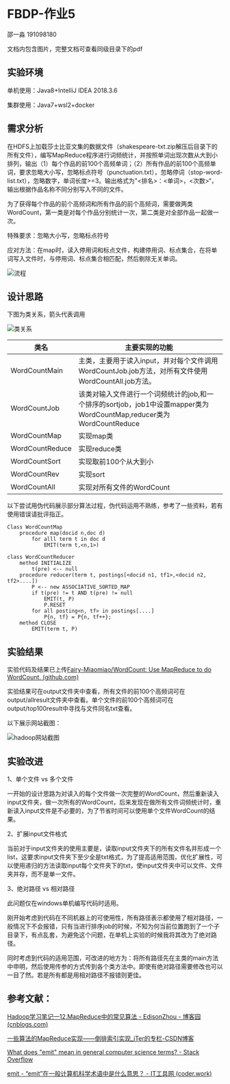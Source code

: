 # FBDP-作业5

邵一淼 191098180

文档内包含图片，完整文档可查看同级目录下的pdf

## 实验环境

单机使用：Java8+IntelliJ IDEA 2018.3.6

集群使用：Java7+wsl2+docker





## 需求分析

在HDFS上加载莎士比亚文集的数据文件（shakespeare-txt.zip解压后目录下的所有文件），编写MapReduce程序进行词频统计，并按照单词出现次数从大到小排列，输出（1）每个作品的前100个高频单词；（2）所有作品的前100个高频单词，要求忽略大小写，忽略标点符号（punctuation.txt），忽略停词（stop-word-list.txt），忽略数字，单词长度>=3。输出格式为"<排名>：<单词>，<次数>“，输出根据作品名称不同分别写入不同的文件。

为了获得每个作品的前个高频词和所有作品的前个高频词，需要做两类WordCount，第一类是对每个作品分别统计一次，第二类是对全部作品一起做一次。

特殊要求：忽略大小写，忽略标点符号

应对方法：在map时，读入停用词和标点文件，构建停用词、标点集合，在将单词写入文件时，与停用词、标点集合相匹配，然后剔除无关单词。

![流程](F:\FBDP\作业\流程.png)





## 设计思路

下图为类关系，箭头代表调用

![类关系](F:\FBDP\作业\类关系.png)



| 类名            | 主要实现的功能                                               |
| --------------- | ------------------------------------------------------------ |
| WordCountMain   | 主类，主要用于读入input，并对每个文件调用WordCountJob.job方法，对所有文件使用WordCountAll.job方法。 |
| WordCountJob    | 该类对输入文件进行一个词频统计的job,和一个排序的sortjob，job1中设置mapper类为WordCountMap,reducer类为WordCountReduce |
| WordCountMap    | 实现map类                                                    |
| WordCountReduce | 实现reduce类                                                 |
| WordCountSort   | 实现取前100个从大到小                                        |
| WordCountRev    | 实现sort                                                     |
| WordCountAll    | 实现对所有文件的WordCount                                    |



以下尝试用伪代码展示部分算法过程，伪代码运用不熟练，参考了一些资料，若有使用错误请批评指正。

```pseudocode
Class WordCountMap
	procedure map(docid n,doc d)
		for alll term t in doc d
			EMIT(term t,<n,1>)

class WordCountReducer
	method INITIALIZE
		t(pre) <-- null
	procedure reducer(term t, postings[<docid n1, tf1>,<docid n2, tf2>....])
		P <-- new ASSOCIATIVE_SORTED_MAP
		if t(pre) != t AND t(pre) != null
			EMIT(t, P)
			P.RESET
		for all posting<n, tf> in postings[....]
			P{n, tf} = P{n, tf++};
	method CLOSE
		EMIT(term t, P)
```







## 实验结果

实验代码及结果已上传[Fairy-Miaomiao/WordCount: Use MapReduce to do WordCount. (github.com)](https://github.com/Fairy-Miaomiao/WordCount)

实验结果可在output文件夹中查看，所有文件的前100个高频词可在output/allresult文件夹中查看。单个文件的前100个高频词可在output/top100result中寻找与文件同名txt查看。

以下展示网站截图：

![hadoop网站截图](F:\FBDP\作业\hadoop网站截图.png)





## 实验改进

1、单个文件 vs 多个文件

一开始的设计思路为对读入的每个文件做一次完整的WordCount，然后重新读入input文件夹，做一次所有的WordCount，后来发现在做所有文件词频统计时，重新读入input文件是不必要的，为了节省时间可以使用单个文件WordCount的结果。

2、扩展input文件格式

当前对于input文件夹的使用主要是，读取input文件夹下的所有文件名并形成一个list，这要求input文件夹下至少全是txt格式，为了提高适用范围，优化扩展性，可以使用递归的方法读取input每个文件夹下的txt，使input文件夹中可以文件、文件夹并存，而不是单一文件。

3、绝对路径 vs 相对路径

此问题仅在windows单机编写代码时适用。

刚开始考虑到代码在不同机器上的可使用性，所有路径表示都使用了相对路径，一般情况下不会报错，只有当进行排序job的时候，不知为何当前位置跑到了一个子目录下，有点乱套，为避免这个问题，在单机上实验的时候我将其改为了绝对路径。

同时考虑到代码的适用范围，可改进的地方为：将所有路径先在主类的main方法中申明，然后使用传参的方式传到各个类方法中。即使有绝对路径需要修改也可以一目了然。若是所有都是用相对路径不报错则更佳。



## 参考文献：

[Hadoop学习笔记—12.MapReduce中的常见算法 - EdisonZhou - 博客园 (cnblogs.com)](https://www.cnblogs.com/edisonchou/p/4299950.html)

[一些算法的MapReduce实现——倒排索引实现_iTer的专栏-CSDN博客](https://blog.csdn.net/wzhg0508/article/details/17882765)

[What does "emit" mean in general computer science terms? - Stack Overflow](https://stackoverflow.com/questions/31270657/what-does-emit-mean-in-general-computer-science-terms)

[emit - “emit”在一般计算机科学术语中是什么意思？ - IT工具网 (coder.work)](https://www.coder.work/article/7479560)

